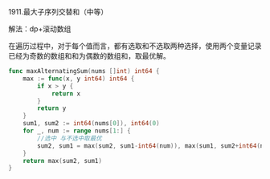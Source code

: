 1911.最大子序列交替和（中等）



解法：dp+滚动数组



在遍历过程中，对于每个值而言，都有选取和不选取两种选择，使用两个变量记录已经为奇数的数组和和为偶数的数组和，取最优解。



```go
func maxAlternatingSum(nums []int) int64 {
	max := func(x, y int64) int64 {
		if x > y {
			return x
		}
		return y
	}
	sum1, sum2 := int64(nums[0]), int64(0)
	for _, num := range nums[1:] {
		//选中 与不选中取最优
		sum2, sum1 = max(sum2, sum1-int64(num)), max(sum1, sum2+int64(num))
	}
	return max(sum2, sum1)
}
```
